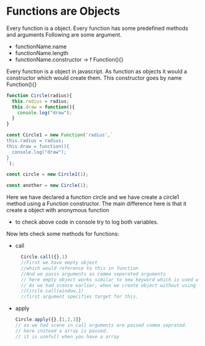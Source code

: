 # Functions are Objects
Every function is a object. Every function has some predefined methods and arguments
Following are some argument.
- functionName.name
- functionName.length
- functionName.constructor -> f Function(){}

Every function is a object in javascript.
As function as objects it would a constructor which would create them. This constructor goes by name Function(){}
```javascript
function Circle(radius){
  this.radius = radius;
  this.draw = function(){
    console.log("draw");
  }
}

const Circle1 = new Function('radius',`
this.radius = radius;
this.draw = function(){
  console.log("draw");
}
`);

const circle = new Circle1(1);

const another = new Circle(1);
```
Here we have declared a function circle and we have create a circle1 method using a Function constructor. The main difference here is that it create a object with anonymous function
- to check above code in console try to log both variables.

Now lets check some methods for functions:
- call
  ```javascript
    Circle.call({},1)
    //First we have empty object
    //which would reference to this in function
    //And we passs arguments as comma seperated arguments
    // here empty object works similar to new keyword which is used when we create object.
    // As we had scence earlier, when we create object without using new it creates a global object on window.
    //Circle.call(window,1)
    //first argument specifies target for this.
  ```

- apply
  ```javascript
  Circle.apply({},[1,2,3]}
  // as we had scene in call arguments are passed comma seprated.
  // here instead a array is passed.
  // it is usefull when you have a array 
  ```
